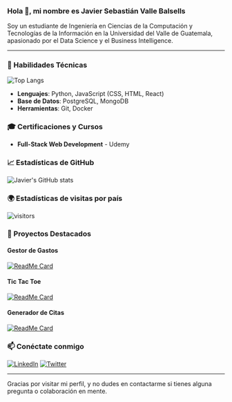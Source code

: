 ### Hola 👋, mi nombre es Javier Sebastián Valle Balsells

Soy un estudiante de Ingeniería en Ciencias de la Computación y Tecnologías de la Información en la Universidad del Valle de Guatemala, apasionado por el Data Science y el Business Intelligence.

---

### 🔧 Habilidades Técnicas

![Top Langs](https://github-readme-stats.vercel.app/api/top-langs/?username=Javier19-cmd&layout=compact&langs_count=6&theme=dracula)

- **Lenguajes**: Python, JavaScript (CSS, HTML, React)
- **Base de Datos**: PostgreSQL, MongoDB
- **Herramientas**: Git, Docker

### 🎓 Certificaciones y Cursos

- **Full-Stack Web Development** - Udemy

### 📈 Estadísticas de GitHub

![Javier's GitHub stats](https://github-readme-stats.vercel.app/api?username=Javier19-cmd&show_icons=true&theme=dracula)

### 🌍 Estadísticas de visitas por país

![visitors](https://visitor-badge.glitch.me/badge?page_id=Javier19-cmd.visitor-badge&left_text=Visitas%20por%20pa%C3%ADs)

### 🚀 Proyectos Destacados

#### Gestor de Gastos
[![ReadMe Card](https://github-readme-stats.vercel.app/api/pin/?username=Javier19-cmd&repo=gestor-gastos&theme=dracula)](https://github.com/Javier19-cmd/gestor-gastos)

#### Tic Tac Toe
[![ReadMe Card](https://github-readme-stats.vercel.app/api/pin/?username=Javier19-cmd&repo=tictactoe&theme=dracula)](https://github.com/Javier19-cmd/tictactoe)

#### Generador de Citas
[![ReadMe Card](https://github-readme-stats.vercel.app/api/pin/?username=Javier19-cmd&repo=quotegenerator&theme=dracula)](https://github.com/Javier19-cmd/quotegenerator)


### 📫 Conéctate conmigo

[![LinkedIn](https://img.shields.io/badge/LinkedIn-Javier-blue)]([https://www.linkedin.com/in/javier19-cmd/](https://www.linkedin.com/in/javier-sebasti%C3%A1n-valle-balsells-0926a41ab/))
[![Twitter](https://img.shields.io/twitter/follow/Javier19_cmd?style=social)]([https://twitter.com/Javier19_cmd](https://x.com/javiervallebs))

---

Gracias por visitar mi perfil, y no dudes en contactarme si tienes alguna pregunta o colaboración en mente.


<!--
**Javier19-cmd/Javier19-cmd** is a ✨ _special_ ✨ repository because its `README.md` (this file) appears on your GitHub profile.

Here are some ideas to get you started:

- 🔭 I’m currently working on ...
- 🌱 I’m currently learning ...
- 👯 I’m looking to collaborate on ...
- 🤔 I’m looking for help with ...
- 💬 Ask me about ...
- 📫 How to reach me: ...
- 😄 Pronouns: ...
- ⚡ Fun fact: ...
-->
